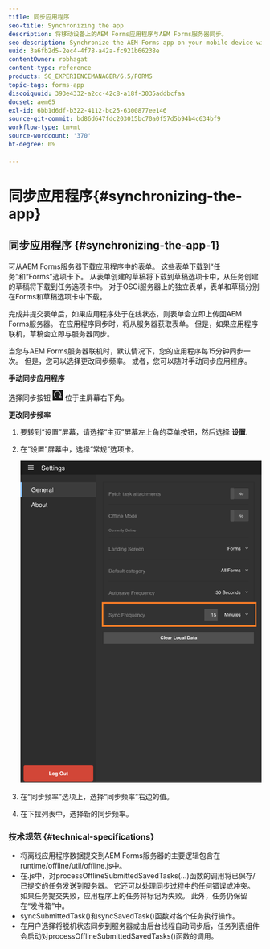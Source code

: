 ```yaml
---
title: 同步应用程序
seo-title: Synchronizing the app
description: 将移动设备上的AEM Forms应用程序与AEM Forms服务器同步。
seo-description: Synchronize the AEM Forms app on your mobile device with the AEM Forms server.
uuid: 3a6fb2d5-2ec4-4f78-a42a-fc921b66238e
contentOwner: robhagat
content-type: reference
products: SG_EXPERIENCEMANAGER/6.5/FORMS
topic-tags: forms-app
discoiquuid: 393e4332-a2cc-42c8-a18f-3035addbcfaa
docset: aem65
exl-id: 6bb1d6df-b322-4112-bc25-6300877ee146
source-git-commit: bd86d647fdc203015bc70a0f57d5b94b4c634bf9
workflow-type: tm+mt
source-wordcount: '370'
ht-degree: 0%

---
```


# 同步应用程序{#synchronizing-the-app}

## 同步应用程序 {#synchronizing-the-app-1}

可从AEM Forms服务器下载应用程序中的表单。 这些表单下载到“任务”和“Forms”选项卡下。 从表单创建的草稿将下载到草稿选项卡中，从任务创建的草稿将下载到任务选项卡中。 对于OSGi服务器上的独立表单，表单和草稿分别在Forms和草稿选项卡中下载。

完成并提交表单后，如果应用程序处于在线状态，则表单会立即上传回AEM Forms服务器。 在应用程序同步时，将从服务器获取表单。 但是，如果应用程序联机，草稿会立即与服务器同步。

当您与AEM Forms服务器联机时，默认情况下，您的应用程序每15分钟同步一次。 但是，您可以选择更改同步频率。 或者，您可以随时手动同步应用程序。

**手动同步应用程序**

选择同步按钮 ![同步应用程序](assets/sync-app.png) 位于主屏幕右下角。

**更改同步频率**

1. 要转到“设置”屏幕，请选择“主页”屏幕左上角的菜单按钮，然后选择 **设置**.
1. 在“设置”屏幕中，选择“常规”选项卡。

   ![“常规设置”窗口中的“同步频率”设置](assets/gen-settings-2.png)

1. 在“同步频率”选项上，选择“同步频率”右边的值。
1. 在下拉列表中，选择新的同步频率。

### 技术规范 {#technical-specifications}

* 将离线应用程序数据提交到AEM Forms服务器的主要逻辑包含在runtime/offline/util/offline.js中。
* 在.js中，对processOfflineSubmittedSavedTasks(...)函数的调用将已保存/已提交的任务发送到服务器。 它还可以处理同步过程中的任何错误或冲突。 如果任务提交失败，应用程序上的任务将标记为失败。 此外，任务仍保留在“发件箱”中。
* syncSubmittedTask()和syncSavedTask()函数对各个任务执行操作。
* 在用户选择将脱机状态同步到服务器或由后台线程自动同步后，任务列表组件会启动对processOfflineSubmittedSavedTasks()函数的调用。
